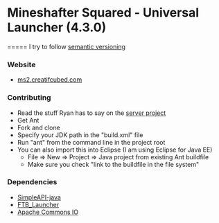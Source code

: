 # Mineshafter Squared - Universal Launcher (4.3.0)
=====
I try to follow [semantic versioning](http://semver.org/")

### Website
- [ms2.creatifcubed.com](http://ms2.creatifcubed.com)

### Contributing
- Read the stuff Ryan has to say on the [server project](https://github.com/KayoticSully/Mineshafter-Squared-Web/blob/master/README.md)
- Get Ant
- Fork and clone
- Specify your JDK path in the "build.xml" file
- Run "ant" from the command line in the project root
- You can also import this into Eclipse (I am using Eclipse for Java EE)
  - File => New => Project => Java project from existing Ant buildfile
  - Make sure you check "link to the buildfile in the file system"

### Dependencies
- [SimpleAPI-java](https://github.com/Raekye/SimpleAPI-java)
- [FTB_Launcher](https://github.com/Slowpoke101/FTBLaunch)
- [Apache Commons IO](http://commons.apache.org/proper/commons-io/)
